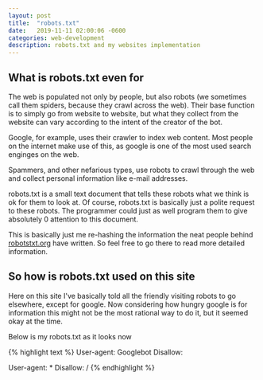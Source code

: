 ```yaml
---
layout: post
title:  "robots.txt"
date:   2019-11-11 02:00:06 -0600
categories: web-development
description: robots.txt and my websites implementation
---
```


## What is robots.txt even for

The web is populated not only by people, but also robots (we sometimes call them spiders, because they crawl across the web). Their base function is to simply go from website to website, but what they collect from the website can vary according to the intent of the creator of the bot.

Google, for example, uses their crawler to index web content. Most people on the internet make use of this, as google is one of the most used search enginges on the web.

Spammers, and other nefarious types, use robots to crawl through the web and collect personal information like e-mail addresses.

robots.txt is a small text document that tells these robots what we think is ok for them to look at. Of course, robots.txt is basically just a polite request to these robots. The programmer could just as well program them to give absolutely 0 attention to this document.

This is basically just me re-hashing the information the neat people behind [robotstxt.org](htttps://www.robotstxt.org) have written. So feel free to go there to read more detailed information.

## So how is robots.txt used on this site

Here on this site I've basically told all the friendly visiting robots to go elsewhere, except for google. Now considering how hungry google is for information this might not be the most rational way to do it, but it seemed okay at the time.

Below is my robots.txt as it looks now

{% highlight text %}
User-agent: Googlebot
Disallow:

User-agent: *
Disallow: /
{% endhighlight %}
